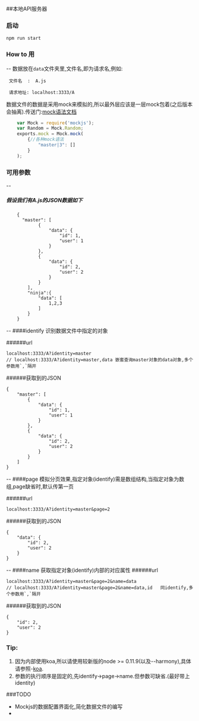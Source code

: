 ##本地API服务器
###  启动
```shell
npm run start
```
###  How to 用
--
数据放在`data`文件夹里,文件名,即为请求名,例如:

```
 文件名  :  A.js
```
```
 请求地址: localhost:3333/A
```
数据文件的数据是采用mock来模拟的,所以最外层应该是一层mock包着(之后版本会抽离).传送门:[mock语法文档](https://github.com/nuysoft/Mock/wiki)
```javascript
    var Mock = require('mockjs');
    var Random = Mock.Random;
    exports.mock = Mock.mock(
        {//各种mock语法
            "master|3": []
        }
    );
```
### 可用参数
--
##### 假设我们有A.js的JSON数据如下
```
    {
      "master": [
            {
                "data": {
                    "id": 1,
                    "user": 1
                }
            },
            {
                "data": {
                    "id": 2,
                    "user": 2
                }
            }
        ],
        "ninja":{
            "data": [
                1,2,3
            ]
        }
    }
```
--
####identify
识别数据文件中指定的对象

######url
  ```
  localhost:3333/A?identity=master
  // localhost:3333/A?identity=master,data 嵌套查询master对象的data对象,多个参数用`,`隔开
  ```
######获取到的JSON
  ```
  {
      "master": [
          {
              "data": {
                  "id": 1,
                  "user": 1
              }
          },
          {
              "data": {
                  "id": 2,
                  "user": 2
              }
          }
      ]
  }
  ```
--
####page
模拟分页效果,指定对象(identify)需是数组结构,当指定对象为数组,page缺省时,默认传第一页

######url
  ```
  localhost:3333/A?identity=master&page=2
  ```
######获取到的JSON
  ```
  {
      "data": {
          "id": 2,
          "user": 2
      }
  }
  ```
--
####name
获取指定对象(identify)内部的对应属性
######url
  ```
  localhost:3333/A?identity=master&page=2&name=data
  // localhost:3333/A?identity=master&page=2&name=data,id   同identify,多个参数用`,`隔开
  ```
######获取到的JSON
  ```
  {
      "id": 2,
      "user": 2
  }
  ```

### Tip:
1. 因为内部使用koa,所以请使用较新版的node >= 0.11.9(以及--harmony),具体请参照-[koa](https://github.com/koajs/koa).
2. 参数的执行顺序是固定的,先identify->page->name.但参数可缺省.(最好带上identity)


###TODO
* Mockjs的数据配置界面化,简化数据文件的编写
* 
### 
